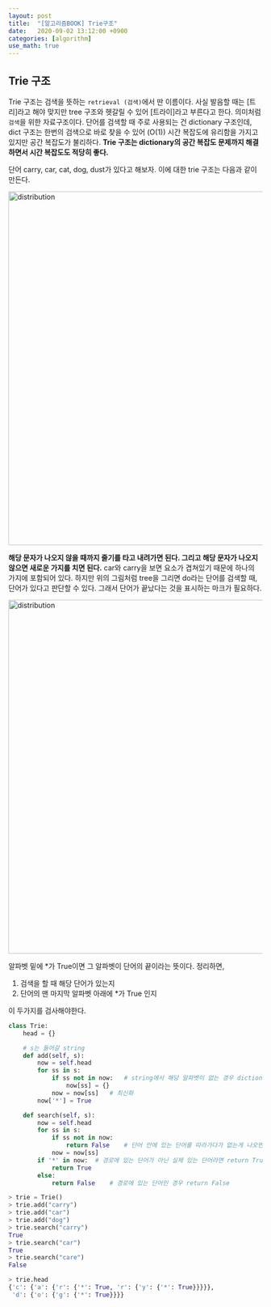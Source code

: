 ```yaml
---
layout: post
title:  "[알고리즘BOOK] Trie구조"
date:   2020-09-02 13:12:00 +0900
categories: [algorithm]
use_math: true
---
```


## Trie 구조

Trie 구조는 검색을 뜻하는 `retrieval (검색)`에서 딴 이름이다. 사실 발음할 때는 [트리]라고 해야 맞지만 tree 구조와 헷갈릴 수 있어 [트라이]라고 부른다고 한다. 의미처럼 `검색`을 위한 자료구조이다. 단어를 검색할 때 주로 사용되는 건 dictionary 구조인데, dict 구조는 한번의 검색으로 바로 찾을 수 있어 (O(1)) 시간 복잡도에 유리함을 가지고 있지만 공간 복잡도가 불리하다. **Trie 구조는 dictionary의 공간 복잡도 문제까지 해결하면서 시간 복잡도도 적당히 좋다.** 

단어 carry, car, cat, dog, dust가 있다고 해보자. 이에 대한 trie 구조는 다음과 같이 만든다.

<img src="https://raw.githubusercontent.com/jsstar522/jsstar522.github.io/master/static/img/_posts/20200902/1.png" alt="distribution" style="display:block; width:700px; margin: 0 auto;"/>

**해당 문자가 나오지 않을 때까지 줄기를 타고 내려가면 된다. 그리고 해당 문자가 나오지 않으면 새로운 가지를 치면 된다.** car와 carry을 보면 요소가 겹쳐있기 때문에 하나의 가지에 포함되어 있다. 하지만 위의 그림처럼 tree을 그리면 do라는 단어를 검색할 때, 단어가 있다고 판단할 수 있다. 그래서 단어가 끝났다는 것을 표시하는 마크가 필요하다. 

<img src="https://raw.githubusercontent.com/jsstar522/jsstar522.github.io/master/static/img/_posts/20200902/2.png" alt="distribution" style="display:block; width:700px; margin: 0 auto;"/>

알파벳 밑에 *가 True이면 그 알파벳이 단어의 끝이라는 뜻이다. 정리하면, 

1. 검색을 할 때 해당 단어가 있는지
2. 단어의 맨 마지막 알파벳 아래에 *가 True 인지

이 두가지를 검사해야한다.

```python
class Trie:
    head = {}

    # s는 들어갈 string
    def add(self, s):
        now = self.head
        for ss in s:
            if ss not in now:   # string에서 해당 알파벳이 없는 경우 dictionary를 추가
                now[ss] = {}
            now = now[ss]   # 최신화
        now['*'] = True

    def search(self, s):
        now = self.head
        for ss in s:
            if ss not in now:
                return False    # 단어 안에 있는 단어를 따라가다가 없는게 나오면 return False
            now = now[ss]
        if '*' in now:  # 경로에 있는 단어가 아닌 실제 있는 단어라면 return True
            return True
        else:
            return False    # 경로에 있는 단어인 경우 return False
```

```python
> trie = Trie()
> trie.add("carry")
> trie.add("car")
> trie.add("dog")
> trie.search("carry")
True
> trie.search("car")
True
> trie.search("care")
False
```

```python
> trie.head
{'c': {'a': {'r': {'*': True, 'r': {'y': {'*': True}}}}},
 'd': {'o': {'g': {'*': True}}}}
```

